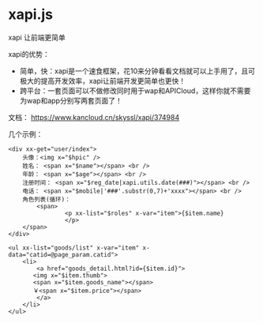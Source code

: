 # xapi.js
xapi 让前端更简单

xapi的优势：
* 简单，快：xapi是一个速食框架，花10来分钟看看文档就可以上手用了，且可极大的提高开发效率，xapi让前端开发更简单也更快！
* 跨平台：一套页面可以不做修改同时用于wap和APICloud，这样你就不需要为wap和app分别写两套页面了！

文档：  https://www.kancloud.cn/skyssl/xapi/374984

几个示例：
~~~
<div xx-get="user/index">
	头像：<img x="$hpic" />
	姓名： <span x="$name"></span> <br />
	年龄： <span x="$age"></span> <br />
	注册时间： <span x="$reg_date|xapi.utils.date(###)"></span> <br />
	电话： <span x="$mobile|'###'.substr(0,7)+'xxxx"></span> <br />
	角色列表(循环)：
		<span>
    		    <p xx-list="$roles" x-var="item">{$item.name}	
            	</p>
    </span>
</div>
~~~

~~~
<ul xx-list="goods/list" x-var="item" x-data="catid=@page_param.catid">
    <li>
    	<a href="goods_detail.html?id={$item.id}">
	   <img x="$item.thumb">
	   <span x="$item.goods_name"></span>
	   ￥<span x="$item.price"></span>
    	</a>
    </li>
</ul>
~~~
